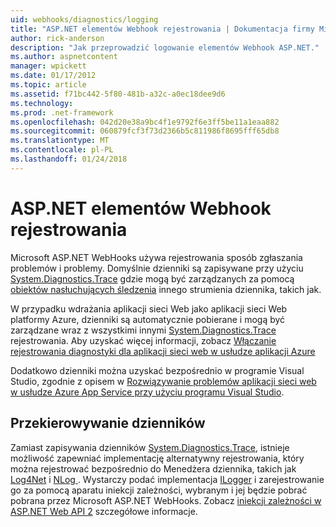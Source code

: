 ```yaml
---
uid: webhooks/diagnostics/logging
title: "ASP.NET elementów Webhook rejestrowania | Dokumentacja firmy Microsoft"
author: rick-anderson
description: "Jak przeprowadzić logowanie elementów Webhook ASP.NET."
ms.author: aspnetcontent
manager: wpickett
ms.date: 01/17/2012
ms.topic: article
ms.assetid: f71bc442-5f80-481b-a32c-a0ec18dee9d6
ms.technology: 
ms.prod: .net-framework
ms.openlocfilehash: 042d20e38a9bc4f1e9792f6e3ff5be11a1eaa882
ms.sourcegitcommit: 060879fcf3f73d2366b5c811986f8695fff65db8
ms.translationtype: MT
ms.contentlocale: pl-PL
ms.lasthandoff: 01/24/2018
---
```

# <a name="aspnet-webhooks-logging"></a>ASP.NET elementów Webhook rejestrowania

Microsoft ASP.NET WebHooks używa rejestrowania sposób zgłaszania problemów i problemy. Domyślnie dzienniki są zapisywane przy użyciu [System.Diagnostics.Trace](https://msdn.microsoft.com/library/system.diagnostics.trace) gdzie mogą być zarządzanych za pomocą [obiektów nasłuchujących śledzenia](https://msdn.microsoft.com/library/system.diagnostics.tracelistener.aspx) innego strumienia dziennika, takich jak.

W przypadku wdrażania aplikacji sieci Web jako aplikacji sieci Web platformy Azure, dzienniki są automatycznie pobierane i mogą być zarządzane wraz z wszystkimi innymi [System.Diagnostics.Trace](https://msdn.microsoft.com/library/system.diagnostics.trace) rejestrowania. Aby uzyskać więcej informacji, zobacz [Włączanie rejestrowania diagnostyki dla aplikacji sieci web w usłudze aplikacji Azure](https://azure.microsoft.com/documentation/articles/web-sites-enable-diagnostic-log/)

Dodatkowo dzienniki można uzyskać bezpośrednio w programie Visual Studio, zgodnie z opisem w [Rozwiązywanie problemów aplikacji sieci web w usłudze Azure App Service przy użyciu programu Visual Studio](https://azure.microsoft.com/documentation/articles/web-sites-dotnet-troubleshoot-visual-studio/#webserverlogs).

## <a name="redirecting-logs"></a>Przekierowywanie dzienników

Zamiast zapisywania dzienników [System.Diagnostics.Trace](https://msdn.microsoft.com/library/system.diagnostics.trace), istnieje możliwość zapewniać implementację alternatywny rejestrowania, który można rejestrować bezpośrednio do Menedżera dziennika, takich jak [Log4Net](http://logging.apache.org/log4net/) i [NLog ](http://nlog-project.org/). Wystarczy podać implementacja [ILogger](https://github.com/aspnet/WebHooks/blob/master/src/Microsoft.AspNet.WebHooks.Common/Diagnostics/ILogger.cs) i zarejestrowanie go za pomocą aparatu iniekcji zależności, wybranym i jej będzie pobrać pobrana przez Microsoft ASP.NET WebHooks. Zobacz [iniekcji zależności w ASP.NET Web API 2](https://www.asp.net/web-api/overview/advanced/dependency-injection) szczegółowe informacje.
